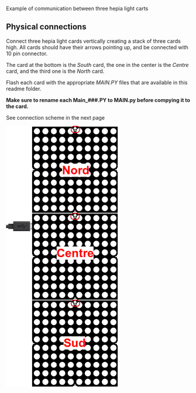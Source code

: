 Example of communication between three hepia light carts

## Physical connections

Connect three hepia light cards vertically creating a stack of three cards high.
All cards should have their arrows pointing up, and be connected with 10 pin connector.

The card at the bottom is the _South_ card, the one in the center is the _Centre_ card,
and the third one is the _North_ card.

Flash each card with the appropriate _MAIN.PY_ files that are available in this readme folder.

**Make sure to rename each Main\_###.PY to MAIN.py before compying it to the card.**

See connection scheme in the next page

![asdfasfd](physical_schema.png)
